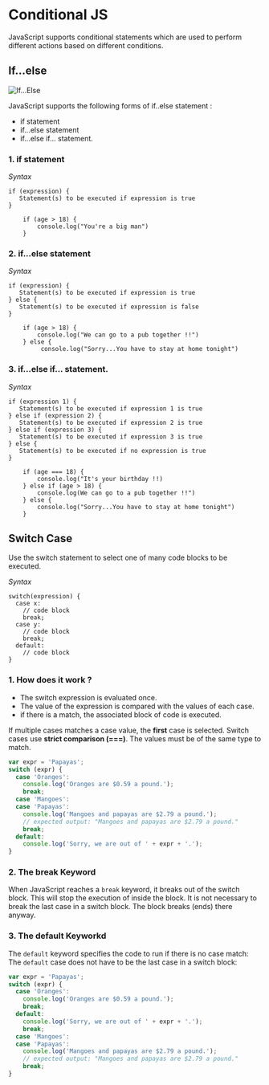 <!---Tags=["if", "else","while","switch"]--->

# Conditional JS

JavaScript supports conditional statements which are used to perform different actions based on different conditions.

## If...else

![If...Else](https://www.tutorialspoint.com/javascript/images/decision_making.jpg)

JavaScript supports the following forms of if..else statement :

* if statement
* if...else statement
* if...else if... statement.

### 1. if statement

*Syntax*
```
if (expression) {
   Statement(s) to be executed if expression is true
}
```

```javasript
    if (age > 18) {
        console.log("You're a big man")
    }
```

### 2. if...else statement

*Syntax*
```
if (expression) {
   Statement(s) to be executed if expression is true
} else {
   Statement(s) to be executed if expression is false
}
```

```javasript
    if (age > 18) {
        console.log("We can go to a pub together !!")
    } else {
         console.log("Sorry...You have to stay at home tonight")
```

### 3. if...else if... statement.

*Syntax*
```
if (expression 1) {
   Statement(s) to be executed if expression 1 is true
} else if (expression 2) {
   Statement(s) to be executed if expression 2 is true
} else if (expression 3) {
   Statement(s) to be executed if expression 3 is true
} else {
   Statement(s) to be executed if no expression is true
}
```

```javasript
    if (age === 18) {
        console.log("It's your birthday !!) 
    } else if (age > 18) {
        console.log(We can go to a pub together !!")
    } else {
        console.log("Sorry...You have to stay at home tonight")
    }
```
## Switch Case

Use the switch statement to select one of many code blocks to be executed.

*Syntax*
```
switch(expression) {
  case x:
    // code block
    break;
  case y:
    // code block
    break;
  default:
    // code block
}
``` 

### 1. How does it work ?

* The switch expression is evaluated once.
* The value of the expression is compared with the values of each case.
* if there is a match, the associated block of code is executed.

If multiple cases matches a case value, the **first** case is selected.
Switch cases use **strict comparison (===)**. The values must be of the same type to match.


```javascript
var expr = 'Papayas';
switch (expr) {
  case 'Oranges':
    console.log('Oranges are $0.59 a pound.');
    break;
  case 'Mangoes':
  case 'Papayas':
    console.log('Mangoes and papayas are $2.79 a pound.');
    // expected output: "Mangoes and papayas are $2.79 a pound."
    break;
  default:
    console.log('Sorry, we are out of ' + expr + '.');
}
```

### 2. The break Keyword

When JavaScript reaches a `break` keyword, it breaks out of the switch block.
This will stop the execution of inside the block.
It is not necessary to break the last case in a switch block. The block breaks (ends) there anyway.

### 3. The default Keyworkd

The `default` keyword specifies the code to run if there is no case match:
The `default` case does not have to be the last case in a switch block:

```javascript
var expr = 'Papayas';
switch (expr) {
  case 'Oranges':
    console.log('Oranges are $0.59 a pound.');
    break;
  default:
    console.log('Sorry, we are out of ' + expr + '.');
    break;
  case 'Mangoes':
  case 'Papayas':
    console.log('Mangoes and papayas are $2.79 a pound.');
    // expected output: "Mangoes and papayas are $2.79 a pound."
    break;
}
```